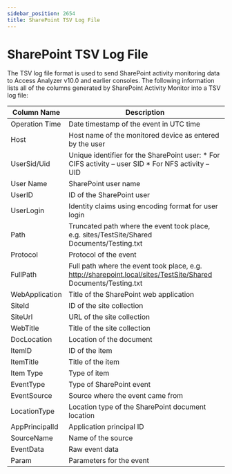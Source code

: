 ```yaml
---
sidebar_position: 2654
title: SharePoint TSV Log File
---
```


# SharePoint TSV Log File

The TSV log file format is used to send SharePoint activity monitoring data to Access Analyzer v10.0 and earlier consoles. The following information lists all of the columns generated by SharePoint Activity Monitor into a TSV log file:

| Column Name | Description |
| --- | --- |
| Operation Time | Date timestamp of the event in UTC time |
| Host | Host name of the monitored device as entered by the user |
| UserSid/Uid | Unique identifier for the SharePoint user:   * For CIFS activity – user SID * For NFS activity – UID |
| User Name | SharePoint user name |
| UserID | ID of the SharePoint user |
| UserLogin | Identity claims using encoding format for user login |
| Path | Truncated path where the event took place, e.g. sites/TestSite/Shared Documents/Testing.txt |
| Protocol | Protocol of the event |
| FullPath | Full path where the event took place, e.g. http://sharepoint.local/sites/TestSite/Shared Documents/Testing.txt |
| WebApplication | Title of the SharePoint web application |
| SiteId | ID of the site collection |
| SiteUrl | URL of the site collection |
| WebTitle | Title of the site collection |
| DocLocation | Location of the document |
| ItemID | ID of the item |
| ItemTitle | Title of the item |
| Item Type | Type of item |
| EventType | Type of SharePoint event |
| EventSource | Source where the event came from |
| LocationType | Location type of the SharePoint document location |
| AppPrincipalId | Application principal ID |
| SourceName | Name of the source |
| EventData | Raw event data |
| Param | Parameters for the event |